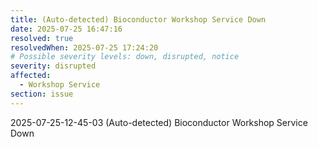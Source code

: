 ```yaml
---
title: (Auto-detected) Bioconductor Workshop Service Down
date: 2025-07-25 16:47:16
resolved: true
resolvedWhen: 2025-07-25 17:24:20
# Possible severity levels: down, disrupted, notice
severity: disrupted
affected:
  - Workshop Service
section: issue
---
```


2025-07-25-12-45-03 (Auto-detected) Bioconductor Workshop Service Down

